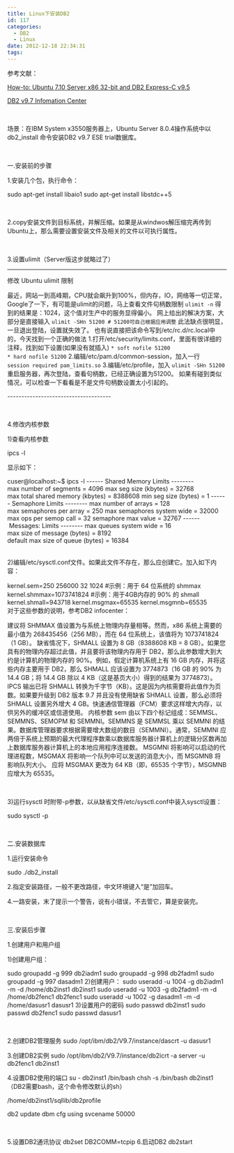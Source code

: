 ```yaml
---
title: Linux下安装DB2
id: 117
categories:
  - DB2
  - Linux
date: 2012-12-18 22:34:31
tags:
---
```


参考文献：

[How-to: Ubuntu 7.10 Server x86 32-bit and DB2 Express-C v9.5](http://www.ibm.com/developerworks/forums/thread.jspa?threadID=187514)

[DB2 v9.7 Infomation Center](http://publib.boulder.ibm.com/infocenter/db2luw/v9r7/index.jsp?topic=/com.ibm.db2.luw.qb.dbconn.doc/doc/c0004770.html)

&nbsp;

场景：在IBM System x3550服务器上，Ubuntu Server 8.0.4操作系统中以db2_install 命令安装DB2 v9.7 ESE trial数据库。

&nbsp;

一.安装前的步骤

1.安装几个包，执行命令：

sudo apt-get install libaio1
sudo apt-get install libstdc++5

&nbsp;

2.copy安装文件到目标系统，并解压缩。如果是从windwos解压缩完再传到Ubuntu上，那么需要设置安装文件及相关的文件以可执行属性。

&nbsp;

3.设置ulimit（Server版这步就略过了）

-------------------------------------

﻿修改 Ubuntu ulimit 限制
<div>

最近，网站一到高峰期，CPU就会飙升到100%，但内存，IO，网络等一切正常，Google了一下，有可能是ulimit的问题，马上查看文件句柄数限制
` ulimit -n `
得到的结果是：1024，这个值对生产中的服务显得偏小。
网上给出的解决方案，大部分是直接输入
` ulimit -SHn 51200 # 51200可自己根据应用调整 `
此法缺点很明显，一旦退出登陆，设置就失效了。
也有说直接把该命令写到/etc/rc.d/rc.local中的，今天找到一个正确的做法
1.打开/etc/security/limits.conf，里面有很详细的注释，找到如下设置(如果没有就插入)
` * soft nofile 51200
* hard nofile 51200 `
2.编辑/etc/pam.d/common-session，加入一行
` session required pam_limits.so `
3.编辑/etc/profile，加入
` ulimit -SHn 51200 `
重启服务器，再次登陆，查看句柄数，已经正确设置为51200。
如果有碰到类似情况，可以检查一下看看是不是文件句柄数设置太小引起的。

</div>
-------------------------------------

&nbsp;

4.修改内核参数

1)查看内核参数

ipcs -l

显示如下：
<div>cuser@localhost:~$ ipcs -l
------ Shared Memory Limits --------
max number of segments = 4096
max seg size (kbytes) = 32768
max total shared memory (kbytes) = 8388608
min seg size (bytes) = 1
------ Semaphore Limits --------
max number of arrays = 128
max semaphores per array = 250
max semaphores system wide = 32000
max ops per semop call = 32
semaphore max value = 32767
------ Messages: Limits --------
max queues system wide = 16
max size of message (bytes) = 8192
default max size of queue (bytes) = 16384</div>
&nbsp;

2)编辑/etc/sysctl.conf文件。如果此文件不存在，那么应创建它。加入如下内容：
<div>kernel.sem=250 256000 32 1024
#示例：用于 64 位系统的 shmmax
kernel.shmmax=1073741824
#示例：用于4GB内存的 90% 的 shmall
kernel.shmall=943718
kernel.msgmax=65535
kernel.msgmnb=65535</div>
对于这些参数的说明，参考DB2 infocenter：

建议将 SHMMAX 值设置为与系统上物理内存量相等。然而，x86 系统上需要的最小值为 268435456（256 MB），而在 64 位系统上，该值将为 1073741824（1 GB）。
缺省情况下，SHMALL 设置为 8 GB（8388608 KB = 8 GB）。如果您具有的物理内存超过此值，并且要将该物理内存用于  DB2，那么此参数增大到大约是计算机的物理内存的 90%。例如，假定计算机系统上有 16 GB 内存，并将这些内存主要用于 DB2，那么  SHMALL 应该设置为 3774873（16 GB 的 90% 为 14.4 GB；将 14.4 GB 除以 4  KB（这是基页大小）得到的结果为 3774873）。IPCS 输出已将 SHMALL  转换为千字节（KB）。这是因为内核需要将此值作为页数。如果要升级到 DB2 版本 9.7 并且没有使用缺省 SHMALL 设置，那么必须将  SHMALL 设置另外增大 4 GB。快速通信管理器（FCM）要求这样增大内存，以供另外的缓冲区或信道使用。
内核参数 sem 由以下四个标记组成：SEMMSL、SEMMNS、SEMOPM 和 SEMMNI。SEMMNS 是 SEMMSL 乘以  SEMMNI 的结果。数据库管理器要求根据需要增大数组的数目（SEMMNI）。通常，SEMMNI  应两倍于系统上预期的最大代理程序数乘以数据库服务器计算机上的逻辑分区数再加上数据库服务器计算机上的本地应用程序连接数。
MSGMNI 将影响可以启动的代理进程数，MSGMAX 将影响一个队列中可以发送的消息大小，而 MSGMNB 将影响队列大小。
应将 MSGMAX 更改为 64 KB（即，65535 个字节），MSGMNB 应增大为 65535。

&nbsp;

3)运行sysctl 时附带-p参数，以从缺省文件/etc/sysctl.conf中装入sysctl设置：

sudo sysctl -p

&nbsp;

二.安装数据库

1.运行安装命令

sudo ./db2_install

2.指定安装路径，一般不更改路径，中文环境键入“是”加回车。

4.一路安装，末了提示一个警告，说有小错误，不去管它，算是安装完。

&nbsp;

三.安装后步骤

1.创建用户和用户组

1)创建用户组：

sudo groupadd -g 999 db2iadm1
sudo groupadd -g 998 db2fadm1
sudo groupadd -g 997 dasadm1
2)创建用户：
sudo useradd -u 1004 -g db2iadm1 -m -d /home/db2inst1 db2inst1
sudo useradd -u 1003 -g db2fadm1 -m -d /home/db2fenc1 db2fenc1
sudo useradd -u 1002 -g dasadm1 -m -d /home/dasusr1 dasusr1
3)设置用户的密码
sudo passwd db2inst1
sudo passwd db2fenc1
sudo passwd dasusr1

&nbsp;

2.创建DB2管理服务
sudo /opt/ibm/db2/V9.7/instance/dascrt -u dasusr1

3.创建DB2实例
sudo /opt/ibm/db2/V9.7/instance/db2icrt -a server -u db2fenc1 db2inst1

4.设置DB2使用的端口
su - db2inst1
/bin/bash
chsh -s /bin/bash db2inst1（DB2需要bash，这个命令修改默认的sh）

/home/db2inst1/sqllib/db2profile

db2 update dbm cfg using svcename 50000

&nbsp;

5.设置DB2通讯协议
db2set DB2COMM=tcpip
6.启动DB2
db2start